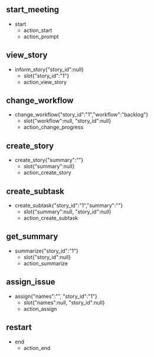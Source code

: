 ## start_meeting
* start
  - action_start
  - action_prompt

## view_story
* inform_story{"story_id":null}
  - slot{"story_id":"1"}
  - action_view_story

## change_workflow
* change_workflow{"story_id":"1","workflow":"backlog"}
  - slot{"workflow":null, "story_id":null}
  - action_change_progress

## create_story 
* create_story{"summary":""}
  - slot{"summary":null}
  - action_create_story

## create_subtask
* create_subtask{"story_id":"1","summary":""}
  - slot{"summary":null, "story_id":null}
  - action_create_subtask

## get_summary
* summarize{"story_id":"1"}
  - slot{"story_id":null}
  - action_summarize

## assign_issue
* assign{"names":"", "story_id":"1"}
  - slot{"names":null, "story_id":null}
  - action_assign

## restart
* end
  - action_end

<!-- ## happy path
* greet
  - utter_greet
* mood_great
  - utter_happy

## sad path 1
* greet
  - utter_greet
* mood_unhappy
  - utter_cheer_up
  - utter_did_that_help
* affirm
  - utter_happy

## sad path 2
* greet
  - utter_greet
* mood_unhappy
  - utter_cheer_up
  - utter_did_that_help
* deny
  - utter_goodbye

## say goodbye
* goodbye
  - utter_goodbye -->
